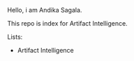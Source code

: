 Hello, i am Andika Sagala.

This repo is index for Artifact Intelligence.

Lists:

- Artifact Intelligence
